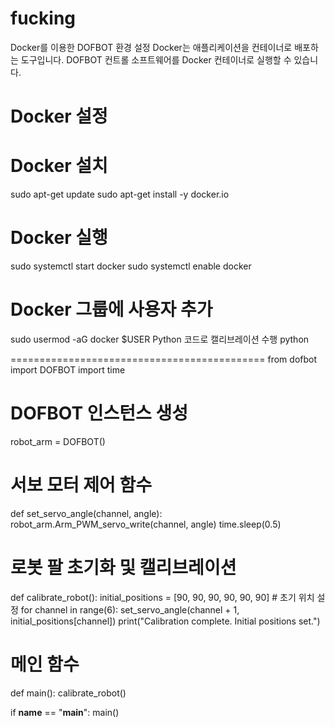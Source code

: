 # fucking


Docker를 이용한 DOFBOT 환경 설정
Docker는 애플리케이션을 컨테이너로 배포하는 도구입니다. DOFBOT 컨트롤 소프트웨어를 Docker 컨테이너로 실행할 수 있습니다.

Docker 설정
=========================================
# Docker 설치
sudo apt-get update
sudo apt-get install -y docker.io

# Docker 실행
sudo systemctl start docker
sudo systemctl enable docker

# Docker 그룹에 사용자 추가
sudo usermod -aG docker $USER
Python 코드로 캘리브레이션 수행
python


============================================
from dofbot import DOFBOT
import time

# DOFBOT 인스턴스 생성
robot_arm = DOFBOT()

# 서보 모터 제어 함수
def set_servo_angle(channel, angle):
    robot_arm.Arm_PWM_servo_write(channel, angle)
    time.sleep(0.5)

# 로봇 팔 초기화 및 캘리브레이션
def calibrate_robot():
    initial_positions = [90, 90, 90, 90, 90, 90]  # 초기 위치 설정
    for channel in range(6):
        set_servo_angle(channel + 1, initial_positions[channel])
    print("Calibration complete. Initial positions set.")

# 메인 함수
def main():
    calibrate_robot()

if __name__ == "__main__":
    main()
